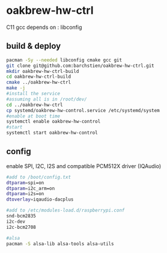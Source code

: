 # oakbrew-hw-ctrl

C11 gcc
depends on : libconfig

## build & deploy
```bash
pacman -Sy --needed libconfig cmake gcc git
git clone git@github.com:barchstien/oakbrew-hw-ctrl.git
mkdir oakbrew-hw-ctrl-build
cd oakbrew-hw-ctrl-build
cmake ../oakbrew-hw-ctrl
make -j
#install the service
#assuming all is in /root/dev/
cd ../oakbrew-hw-ctrl
cp systemd/oakbrew-hw-control.service /etc/systemd/system
#enable at boot time
systemctl enable oakbrew-hw-control
#start
systemctl start oakbrew-hw-control
```

## config

enable SPI, I2C, I2S and compatible PCM512X driver (IQAudio)
```bash
#add to /boot/config.txt
dtparam=spi=on
dtparam=i2c_arm=on
dtparam=i2s=on
dtoverlay=iqaudio-dacplus

#add to /etc/modules-load.d/raspberrypi.conf
snd-bcm2835
i2c-dev
i2c-bcm2708

#alsa
pacman -S alsa-lib alsa-tools alsa-utils
```
